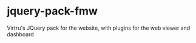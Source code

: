 jquery-pack-fmw
===============

Virtru's JQuery pack for the website, with plugins for the web viewer and dashboard
